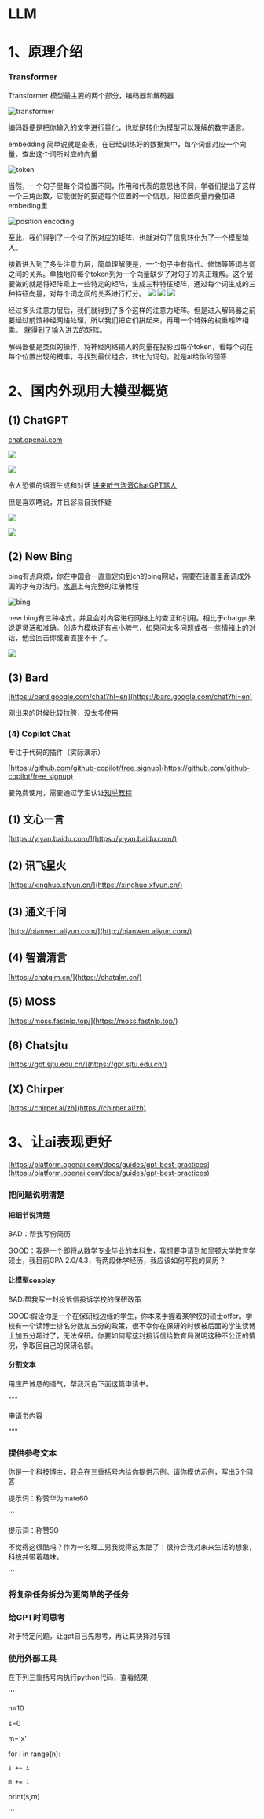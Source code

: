 # LLM

# 1、原理介绍

### Transformer

Transformer 模型最主要的两个部分，编码器和解码器

![transformer](transformer.png)

编码器便是把你输入的文字进行量化，也就是转化为模型可以理解的数字语言。

embedding 简单说就是查表，在已经训练好的数据集中，每个词都对应一个向量，查出这个词所对应的向量

![token](token.png)

当然，一个句子里每个词位置不同，作用和代表的意思也不同，学者们提出了这样一个三角函数，它能很好的描述每个位置的一个信息。把位置向量再叠加进embeding里

![position encoding](position.png)

至此，我们得到了一个句子所对应的矩阵，也就对句子信息转化为了一个模型输入。

接着进入到了多头注意力层，简单理解便是，一个句子中有指代、修饰等等词与词之间的关系。单独地将每个token列为一个向量缺少了对句子的真正理解。这个层要做的就是将矩阵乘上一些特定的矩阵，生成三种特征矩阵，通过每个词生成的三种特征向量，对每个词之间的关系进行打分。
![](qkv.png)
![](thinking.jpg)
![](it.jpg)

经过多头注意力层后，我们就得到了多个这样的注意力矩阵。但是进入解码器之前要经过前馈神经网络处理，所以我们把它们拼起来，再用一个特殊的权重矩阵相乘。
就得到了输入进去的矩阵。

解码器便是类似的操作，将神经网络输入的向量在投影回每个token，看每个词在每个位置出现的概率，寻找到最优组合，转化为词句。就是ai给你的回答

# 2、国内外现用大模型概览

##  (1) ChatGPT

[chat.openai.com](chat.openai.com)

![](chatgpt_1.png)

![](chatpgt_2.png)

令人恐惧的语音生成和对话
[进来听气泡音ChatGPT骂人](https://www.bilibili.com/video/BV1dF41117oD/?spm_id_from=333.788.recommend_more_video.1&vd_source=a4ae0a3422ed0fc5f6330eca2de41249)

但是喜欢瞎说，并且容易自我怀疑

![](chatgpt_3.png)

![](chatgpt_4.png)

##  (2) New Bing

bing有点麻烦，你在中国会一直重定向到cn的bing网站，需要在设置里面调成外国的才有办法用。[水源](https://shuiyuan.sjtu.edu.cn/t/topic/141984)上有完整的注册教程


![bing](bing_1.png)

new bing有三种格式，并且会对内容进行网络上的查证和引用。相比于chatgpt来说更灵活和准确。创造力模块还有点小脾气，如果问太多问题或者一些情绪上的对话，他会回击你或者直接不干了。

![](bing_2.png)

##  (3) Bard

[https://bard.google.com/chat?hl=en](https://bard.google.com/chat?hl=en)

刚出来的时候比较拉胯，没太多使用

### (4) Copilot Chat

专注于代码的插件（实际演示）

[https://github.com/github-copilot/free_signup](https://github.com/github-copilot/free_signup)

要免费使用，需要通过学生认证[知乎教程](https://zhuanlan.zhihu.com/p/617001126)



##  (1) 文心一言

[https://yiyan.baidu.com/](https://yiyan.baidu.com/)

##  (2) 讯飞星火

[https://xinghuo.xfyun.cn/](https://xinghuo.xfyun.cn/)

##  (3) 通义千问

[http://qianwen.aliyun.com/](http://qianwen.aliyun.com/)

##  (4) 智谱清言

[https://chatglm.cn/](https://chatglm.cn/)

##  (5) MOSS

[https://moss.fastnlp.top/](https://moss.fastnlp.top/)

##  (6) Chatsjtu

[https://gpt.sjtu.edu.cn/](https://gpt.sjtu.edu.cn/)

## (X) Chirper

[https://chirper.ai/zh](https://chirper.ai/zh)

# 3、让ai表现更好

[https://platform.openai.com/docs/guides/gpt-best-practices](https://platform.openai.com/docs/guides/gpt-best-practices)

### 把问题说明清楚

#### 把细节说清楚

BAD：帮我写份简历

GOOD：我是一个即将从数学专业毕业的本科生，我想要申请到加里顿大学教育学硕士，我目前GPA 2.0/4.3，有两段休学经历，我应该如何写我的简历？

#### 让模型cosplay

BAD:帮我写一封投诉信投诉学校的保研政策

GOOD:假设你是一个在保研线边缘的学生，你本来手握着某学校的硕士offer。学校有一个读博士排名分数加五分的政策，很不幸你在保研的时候被后面的学生读博士加五分超过了，无法保研。你要如何写这封投诉信给教育局说明这种不公正的情况，争取回自己的保研名额。

#### 分割文本



用庄严诚恳的语气，帮我润色下面这篇申请书。


""" 

申请书内容

 """

### 提供参考文本

你是一个科技博主，我会在三重括号内给你提供示例。请你模仿示例，写出5个回答

提示词：称赞华为mate60

'''

提示词：称赞5G

不觉得这很酷吗？作为一名理工男我觉得这太酷了！很符合我对未来生活的想象，科技并带着趣味。

'''

### 将复杂任务拆分为更简单的子任务

### 给GPT时间思考

对于特定问题，让gpt自己先思考，再让其抉择对与错

### 使用外部工具


在下列三重括号内执行python代码，查看结果

'''

n=10

s=0

m='x'

for i in range(n):

    s += i

    m += 1

print(s,m)

'''

### 

